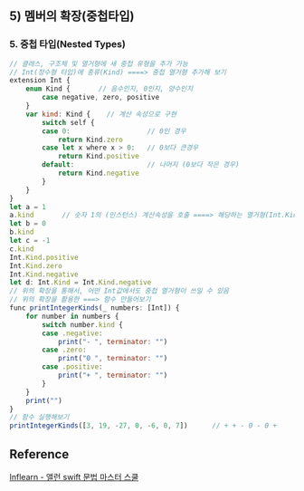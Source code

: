 ## 5) 멤버의 확장(중첩타입)
### 5. 중첩 타입(Nested Types)
```javascript
// 클래스, 구조체 및 열거형에 새 중첩 유형을 추가 가능
// Int(정수형 타입)에 종류(Kind) ====> 중첩 열거형 추가해 보기
extension Int {    
    enum Kind {       // 음수인지, 0인지, 양수인지
        case negative, zero, positive
    }
    var kind: Kind {    // 계산 속성으로 구현
        switch self {
        case 0:                   // 0인 경우
            return Kind.zero
        case let x where x > 0:   // 0보다 큰경우
            return Kind.positive
        default:                  // 나머지 (0보다 작은 경우)
            return Kind.negative
        }
    }
}
let a = 1
a.kind       // 숫자 1의 (인스턴스) 계산속성을 호출 ====> 해당하는 열거형(Int.Kind타입)을 리턴
let b = 0
b.kind
let c = -1
c.kind
Int.Kind.positive
Int.Kind.zero
Int.Kind.negative
let d: Int.Kind = Int.Kind.negative
// 위의 확장을 통해서, 어떤 Int값에서도 중첩 열거형이 쓰일 수 있음
// 위의 확장을 활용한 ===> 함수 만들어보기
func printIntegerKinds(_ numbers: [Int]) {
    for number in numbers {
        switch number.kind {
        case .negative:
            print("- ", terminator: "")
        case .zero:
            print("0 ", terminator: "")
        case .positive:
            print("+ ", terminator: "")
        }
    }
    print("")
}
// 함수 실행해보기
printIntegerKinds([3, 19, -27, 0, -6, 0, 7])      // + + - 0 - 0 +
```
## Reference
[Inflearn - 앨런 swift 문법 마스터 스쿨](https://www.inflearn.com/course/%EC%8A%A4%EC%9C%84%ED%94%84%ED%8A%B8-%EB%AC%B8%EB%B2%95-%EB%A7%88%EC%8A%A4%ED%84%B0-%EC%8A%A4%EC%BF%A8/dashboard)
